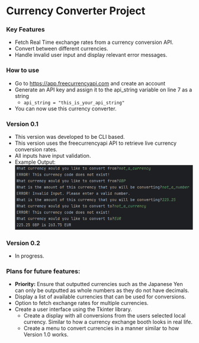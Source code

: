 # Currency Converter Project

### Key Features
* Fetch Real Time exchange rates from a currency conversion API.
* Convert between different currencies.
* Handle invalid user input and display relevant error messages.


### How to use
* Go to https://app.freecurrencyapi.com and create an account
* Generate an API key and assign it to the api_string variable on line 7 as a string
  * `api_string = "this_is_your_api_string"`
* You can now use this currency converter.

### Version 0.1
- This version was developed to be CLI based.
- This version uses the freecurrencyapi API to retrieve live currency conversion rates.
- All inputs have input validation.
- Example Output:<br>
![input_validations.png](input_validations.png)

### Version 0.2
- In progress.

### Plans for future features:
* **Priority:** Ensure that outputted currencies such as the Japanese Yen can only be outputted as whole numbers as they do not have decimals.
* Display a list of available currencies that can be used for conversions.
* Option to fetch exchange rates for multiple currencies.
* Create a user interface using the Tkinter library.
  * Create a display with all conversions from the users selected local currency. Similar to how a currency exchange booth looks in real life.
  * Create a menu to convert currencies in a manner similar to how Version 1.0 works.